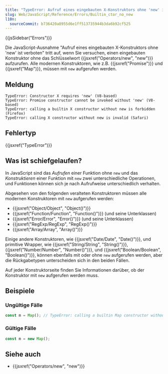 ```yaml
---
title: "TypeError: Aufruf eines eingebauten X-Konstruktors ohne 'new' ist verboten"
slug: Web/JavaScript/Reference/Errors/Builtin_ctor_no_new
l10n:
  sourceCommit: b736420a8955d6e1ff513735944b3da6b92cf525
---
```


{{jsSidebar("Errors")}}

Die JavaScript-Ausnahme "Aufruf eines eingebauten X-Konstruktors ohne 'new' ist verboten" tritt auf, wenn Sie versuchen, einen eingebauten Konstruktor ohne das Schlüsselwort {{jsxref("Operators/new", "new")}} aufzurufen. Alle modernen Konstruktoren, wie z.B. {{jsxref("Promise")}} und {{jsxref("Map")}}, müssen mit `new` aufgerufen werden.

## Meldung

```plain
TypeError: Constructor X requires 'new' (V8-based)
TypeError: Promise constructor cannot be invoked without 'new' (V8-based)
TypeError: calling a builtin X constructor without new is forbidden (Firefox)
TypeError: calling X constructor without new is invalid (Safari)
```

## Fehlertyp

{{jsxref("TypeError")}}

## Was ist schiefgelaufen?

In JavaScript sind das _Aufrufen_ einer Funktion ohne `new` und das _Konstruktieren_ einer Funktion mit `new` zwei unterschiedliche Operationen, und Funktionen können sich je nach Aufrufweise unterschiedlich verhalten.

Abgesehen von den folgenden veralteten Konstruktoren müssen alle modernen Konstruktoren mit `new` aufgerufen werden:

- {{jsxref("Object/Object", "Object()")}}
- {{jsxref("Function/Function", "Function()")}} (und seine Unterklassen)
- {{jsxref("Error/Error", "Error()")}} (und seine Unterklassen)
- {{jsxref("RegExp/RegExp", "RegExp()")}}
- {{jsxref("Array/Array", "Array()")}}

Einige andere Konstruktoren, wie {{jsxref("Date/Date", "Date()")}}, und primitive Wrapper, wie {{jsxref("String/String", "String()")}}, {{jsxref("Number/Number", "Number()")}}, und {{jsxref("Boolean/Boolean", "Boolean()")}}, können ebenfalls mit oder ohne `new` aufgerufen werden, aber die Rückgabetypen unterscheiden sich in den beiden Fällen.

Auf jeder Konstruktorseite finden Sie Informationen darüber, ob der Konstruktor mit `new` aufgerufen werden muss.

## Beispiele

### Ungültige Fälle

```js example-bad
const m = Map(); // TypeError: calling a builtin Map constructor without new is forbidden
```

### Gültige Fälle

```js example-good
const m = new Map();
```

## Siehe auch

- {{jsxref("Operators/new", "new")}}
